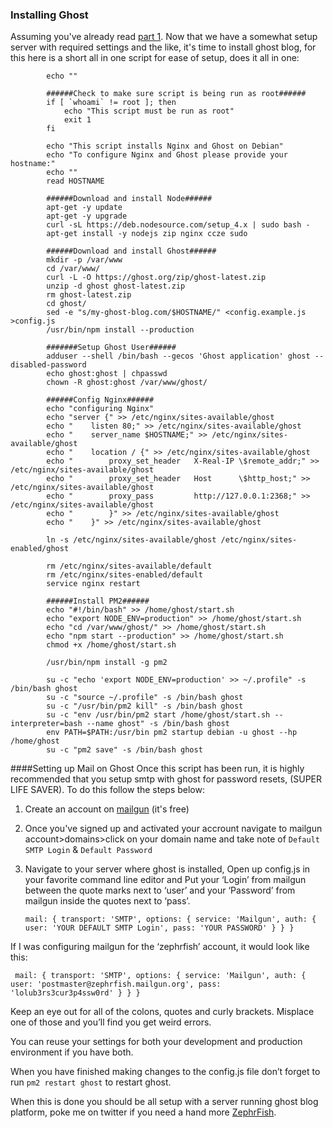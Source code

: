 ### Installing Ghost
Assuming you've already read [part 1](https://blog.zsec.uk/quick-server-p1/). Now that we have a somewhat setup server with required settings and the like, it's time to install ghost blog, for this here is a short all in one script for ease of setup, does it all in one:

			echo ""
			
			######Check to make sure script is being run as root######
			if [ `whoami` != root ]; then
				echo "This script must be run as root"
				exit 1
			fi
			
			echo "This script installs Nginx and Ghost on Debian"
			echo "To configure Nginx and Ghost please provide your hostname:"
			echo ""
			read HOSTNAME
			
			######Download and install Node######
			apt-get -y update
			apt-get -y upgrade
			curl -sL https://deb.nodesource.com/setup_4.x | sudo bash -
			apt-get install -y nodejs zip nginx ccze sudo
			
			######Download and install Ghost######
			mkdir -p /var/www
			cd /var/www/
			curl -L -O https://ghost.org/zip/ghost-latest.zip
			unzip -d ghost ghost-latest.zip
			rm ghost-latest.zip
			cd ghost/
			sed -e "s/my-ghost-blog.com/$HOSTNAME/" <config.example.js >config.js
			/usr/bin/npm install --production
			
			#######Setup Ghost User######
			adduser --shell /bin/bash --gecos 'Ghost application' ghost --disabled-password
			echo ghost:ghost | chpasswd
			chown -R ghost:ghost /var/www/ghost/
			
			######Config Nginx######
			echo "configuring Nginx"
			echo "server {" >> /etc/nginx/sites-available/ghost
			echo "    listen 80;" >> /etc/nginx/sites-available/ghost
			echo "    server_name $HOSTNAME;" >> /etc/nginx/sites-available/ghost
			echo "    location / {" >> /etc/nginx/sites-available/ghost
			echo "        proxy_set_header   X-Real-IP \$remote_addr;" >> /etc/nginx/sites-available/ghost
			echo "        proxy_set_header   Host      \$http_host;" >> /etc/nginx/sites-available/ghost
			echo "        proxy_pass         http://127.0.0.1:2368;" >> /etc/nginx/sites-available/ghost
			echo "        }" >> /etc/nginx/sites-available/ghost
			echo "    }" >> /etc/nginx/sites-available/ghost
			
			ln -s /etc/nginx/sites-available/ghost /etc/nginx/sites-enabled/ghost
			
			rm /etc/nginx/sites-available/default
			rm /etc/nginx/sites-enabled/default
			service nginx restart
			
			######Install PM2######
			echo "#!/bin/bash" >> /home/ghost/start.sh
			echo "export NODE_ENV=production" >> /home/ghost/start.sh
			echo "cd /var/www/ghost/" >> /home/ghost/start.sh
			echo "npm start --production" >> /home/ghost/start.sh
			chmod +x /home/ghost/start.sh
			
			/usr/bin/npm install -g pm2
			
			su -c "echo 'export NODE_ENV=production' >> ~/.profile" -s /bin/bash ghost
			su -c "source ~/.profile" -s /bin/bash ghost
			su -c "/usr/bin/pm2 kill" -s /bin/bash ghost
			su -c "env /usr/bin/pm2 start /home/ghost/start.sh --interpreter=bash --name ghost" -s /bin/bash ghost
			env PATH=$PATH:/usr/bin pm2 startup debian -u ghost --hp /home/ghost
			su -c "pm2 save" -s /bin/bash ghost

####Setting up Mail on Ghost
Once this script has been run, it is highly recommended that you setup smtp with ghost for password resets, (SUPER LIFE SAVER). To do this follow the steps below:

 1. Create an account on  [mailgun](http://www.mailgun.com) (it's free)
 2. Once you've signed up and activated your accrount navigate to mailgun account>domains>click on your domain name and take note of `Default SMTP Login` & `Default Password`
 3. Navigate to your server where ghost is installed, Open up config.js in your favorite command line editor and Put your ‘Login’ from mailgun between the quote marks next to ‘user’ and your ‘Password’ from mailgun inside the quotes next to ‘pass’.


     `mail: {
    transport: 'SMTP',
        options: {
            service: 'Mailgun',
            auth: {
                user: 'YOUR DEFAULT SMTP Login',
                pass: 'YOUR PASSWORD'
            }
        }
    }`

 If I was configuring mailgun for the ‘zephrfish’ account, it would look like this:
 

   ` mail: {
        transport: 'SMTP',
        options: {
            service: 'Mailgun',
            auth: {
                user: 'postmaster@zephrfish.mailgun.org',
                pass: 'lolub3rs3cur3p4ssw0rd'
            }
        }
    }`


Keep an eye out for all of the colons, quotes and curly brackets. Misplace one of those and you’ll find you get weird errors.

You can reuse your settings for both your development and production environment if you have both.

When you have finished making changes to the config.js file don’t forget to run
 `pm2 restart ghost` to restart ghost.

When this is done you should be all setup with a server running ghost blog platform, poke me on twitter if you need a hand more [ZephrFish](https://twitter.com/ZephrFish).

